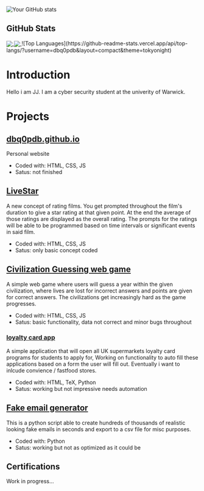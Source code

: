 ![Your GitHub stats](https://github-readme-stats.vercel.app/api?username=dbq0pdb&show_icons=true&theme=tokyonight)

## GitHub Stats

<a href="https://github.com/anuraghazra/github-readme-stats">
  <img align="center" src="https://github-readme-stats.vercel.app/api?username=dbq0pdb&show_icons=true&theme=tokyonight" />
</a>
<a href="https://github.com/anuraghazra/github-readme-stats">
  <img align="center" src="https://github-readme-stats.vercel.app/api/top-langs/?username=dbq0pdb&layout=compact&theme=tokyonight" />
</a>
![Top Languages](https://github-readme-stats.vercel.app/api/top-langs/?username=dbq0pdb&layout=compact&theme=tokyonight)
 
# Introduction

Hello i am JJ. I am a cyber security student at the univerity of Warwick.

# Projects

## [dbq0pdb.github.io](https://github.com/dbq0pdb/dbq0pdb.github.io)

Personal website 

- Coded with: HTML, CSS, JS
- Satus: not finished


## [LiveStar](https://github.com/dbq0pdb/LiveStar)

A new concept of rating films. You get prompted throughout the film's duration to give a star rating at that given point. At the end the average of those ratings are displayed as the overall rating. The prompts for the ratings will be able to be programmed based on time intervals or significant events in said film.

- Coded with: HTML, CSS, JS
- Satus: only basic concept coded


## [Civilization Guessing web game](https://github.com/dbq0pdb/civ-guesser)

A simple web game where users will guess a year within the given civilization, where lives are lost for incorrect answers and points are given for correct answers. The civilizations get increasingly hard as the game progresses. 

- Coded with: HTML, CSS, JS
- Satus: basic functionality, data not correct and minor bugs throughout


### [loyalty card app](https://github.com/dbq0pdb/loyalty_card_app)

A simple application that will open all UK supermarkets loyalty card programs for students to apply for, Working on functionality to auto fill these applications based on a form the user will fill out. Eventually i want to inlcude convience / fastfood stores.

- Coded with: HTML, TeX, Python
- Satus: working but not impressive needs automation

## [Fake email generator](https://github.com/dbq0pdb/fakeEmails)

This is a python script able to create hundreds of thousands of realistic looking fake emails in seconds and export to a csv file for misc purposes.

- Coded with: Python
- Satus: working but not as optimized as it could be


## Certifications

Work in progress...


